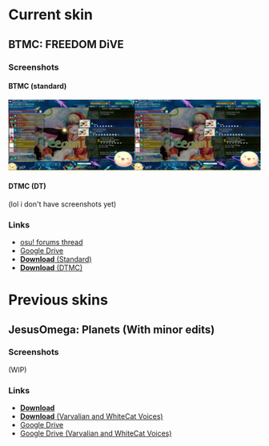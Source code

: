 # Current skin
## BTMC: FREEDOM DiVE
### Screenshots
#### BTMC (standard)
<img src="images/-%23 BTMC%20%20 ⌞Freedom Dive%20 ↓⌝/song-selection.png" width="50%" title="BTMC: FREEDOM DiVE screenshot 1" alt="Skin screenshot 1"><img src="images/-%23 BTMC%20%20 ⌞Freedom Dive%20 ↓⌝/song-selection.png" width="50%" title="BTMC: FREEDOM DiVE screenshot 2" alt="Skin screenshot 1">
#### DTMC (DT)
(lol i don't have screenshots yet)
### Links
* [osu! forums thread](https://osu.ppy.sh/community/forums/topics/1293207) 
* [Google Drive](https://drive.google.com/drive/folders/1NytOsVVuJoYG4d57GZcbkggR65EkP6S9?usp=sharing)
* [**Download** (Standard)](assets/-%23%20BTMC%20%20%20%E2%8C%9EFreedom%20Dive%20%20%E2%86%93%E2%8C%9D/-%20%23%20BTMC%20%20%20%E2%8C%9EFreedom%20Dive%20%20%E2%86%93%E2%8C%9D.osk?raw=true)
* [**Download** (DTMC)](assets/-%23%20BTMC%20%20%20%E2%8C%9EFreedom%20Dive%20%20%E2%86%93%E2%8C%9D/-%20%23%20DTMC%20%20%20%E2%8C%9EFreedom%20Dive%20%20%E2%86%93%E2%8C%9D.osk?raw=true)

# Previous skins
## JesusOmega: Planets (With minor edits)
### Screenshots
(WIP)
### Links
* [**Download**](assets/-%20JesusOmega%20%7BNM%7D%20%E3%80%8EPlanets%E3%80%8F%20-/-%20JesusOmega%20%7BNM%7D%20%E3%80%8EPlanets%E3%80%8F%20-.osk?raw=true)
* [**Download** (Varvalian and WhiteCat Voices)](assets/-%20JesusOmega%20%7BNM%7D%20%E3%80%8EPlanets%E3%80%8F%20-/-%20JesusOmega%20%7BNM%7D%20%E3%80%8EPlanets%E3%80%8F%20with%20other%20shit%20-.osk?raw=true)
* [Google Drive](https://drive.google.com/file/d/1DJl9BhBlzVQgSHxloTI2LOVPFOPm7GAr/view?usp=sharing)
* [Google Drive (Varvalian and WhiteCat Voices)](https://drive.google.com/file/d/1Zt322Z6qJTgKwoPRx6-275lVxcy3ulj9/view?usp=sharing)
